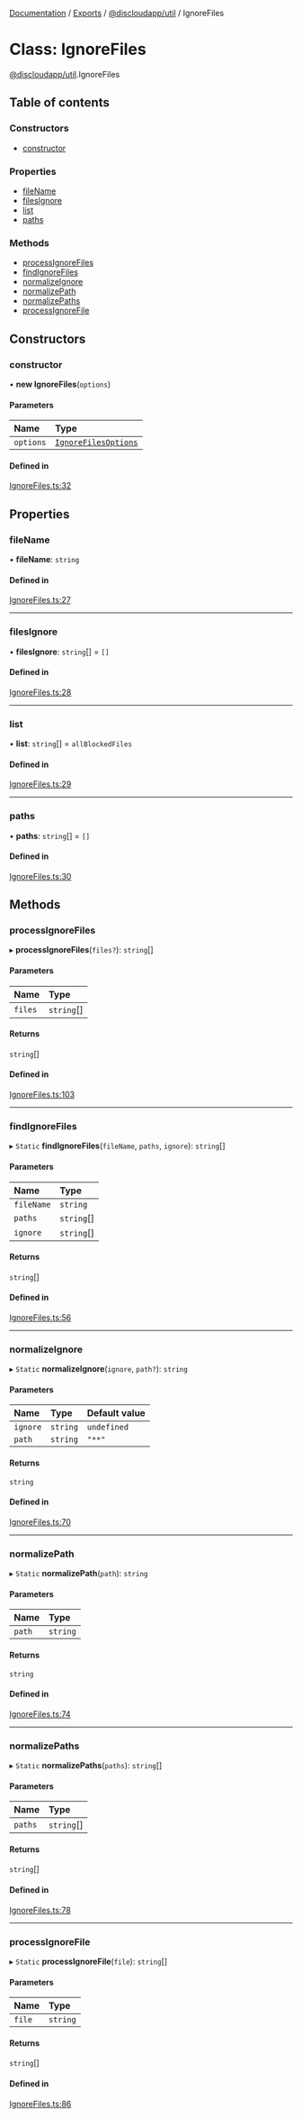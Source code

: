 [Documentation](../README.md) / [Exports](../modules.md) / [@discloudapp/util](../modules/discloudapp_util.md) / IgnoreFiles

# Class: IgnoreFiles

[@discloudapp/util](../modules/discloudapp_util.md).IgnoreFiles

## Table of contents

### Constructors

- [constructor](discloudapp_util.IgnoreFiles.md#constructor)

### Properties

- [fileName](discloudapp_util.IgnoreFiles.md#filename)
- [filesIgnore](discloudapp_util.IgnoreFiles.md#filesignore)
- [list](discloudapp_util.IgnoreFiles.md#list)
- [paths](discloudapp_util.IgnoreFiles.md#paths)

### Methods

- [processIgnoreFiles](discloudapp_util.IgnoreFiles.md#processignorefiles)
- [findIgnoreFiles](discloudapp_util.IgnoreFiles.md#findignorefiles)
- [normalizeIgnore](discloudapp_util.IgnoreFiles.md#normalizeignore)
- [normalizePath](discloudapp_util.IgnoreFiles.md#normalizepath)
- [normalizePaths](discloudapp_util.IgnoreFiles.md#normalizepaths)
- [processIgnoreFile](discloudapp_util.IgnoreFiles.md#processignorefile)

## Constructors

### constructor

• **new IgnoreFiles**(`options`)

#### Parameters

| Name | Type |
| :------ | :------ |
| `options` | [`IgnoreFilesOptions`](../interfaces/discloudapp_util.IgnoreFilesOptions.md) |

#### Defined in

[IgnoreFiles.ts:32](https://github.com/discloud/discloud.app/blob/bf097cb/packages/util/src/IgnoreFiles.ts#L32)

## Properties

### fileName

• **fileName**: `string`

#### Defined in

[IgnoreFiles.ts:27](https://github.com/discloud/discloud.app/blob/bf097cb/packages/util/src/IgnoreFiles.ts#L27)

___

### filesIgnore

• **filesIgnore**: `string`[] = `[]`

#### Defined in

[IgnoreFiles.ts:28](https://github.com/discloud/discloud.app/blob/bf097cb/packages/util/src/IgnoreFiles.ts#L28)

___

### list

• **list**: `string`[] = `allBlockedFiles`

#### Defined in

[IgnoreFiles.ts:29](https://github.com/discloud/discloud.app/blob/bf097cb/packages/util/src/IgnoreFiles.ts#L29)

___

### paths

• **paths**: `string`[] = `[]`

#### Defined in

[IgnoreFiles.ts:30](https://github.com/discloud/discloud.app/blob/bf097cb/packages/util/src/IgnoreFiles.ts#L30)

## Methods

### processIgnoreFiles

▸ **processIgnoreFiles**(`files?`): `string`[]

#### Parameters

| Name | Type |
| :------ | :------ |
| `files` | `string`[] |

#### Returns

`string`[]

#### Defined in

[IgnoreFiles.ts:103](https://github.com/discloud/discloud.app/blob/bf097cb/packages/util/src/IgnoreFiles.ts#L103)

___

### findIgnoreFiles

▸ `Static` **findIgnoreFiles**(`fileName`, `paths`, `ignore`): `string`[]

#### Parameters

| Name | Type |
| :------ | :------ |
| `fileName` | `string` |
| `paths` | `string`[] |
| `ignore` | `string`[] |

#### Returns

`string`[]

#### Defined in

[IgnoreFiles.ts:56](https://github.com/discloud/discloud.app/blob/bf097cb/packages/util/src/IgnoreFiles.ts#L56)

___

### normalizeIgnore

▸ `Static` **normalizeIgnore**(`ignore`, `path?`): `string`

#### Parameters

| Name | Type | Default value |
| :------ | :------ | :------ |
| `ignore` | `string` | `undefined` |
| `path` | `string` | `"**"` |

#### Returns

`string`

#### Defined in

[IgnoreFiles.ts:70](https://github.com/discloud/discloud.app/blob/bf097cb/packages/util/src/IgnoreFiles.ts#L70)

___

### normalizePath

▸ `Static` **normalizePath**(`path`): `string`

#### Parameters

| Name | Type |
| :------ | :------ |
| `path` | `string` |

#### Returns

`string`

#### Defined in

[IgnoreFiles.ts:74](https://github.com/discloud/discloud.app/blob/bf097cb/packages/util/src/IgnoreFiles.ts#L74)

___

### normalizePaths

▸ `Static` **normalizePaths**(`paths`): `string`[]

#### Parameters

| Name | Type |
| :------ | :------ |
| `paths` | `string`[] |

#### Returns

`string`[]

#### Defined in

[IgnoreFiles.ts:78](https://github.com/discloud/discloud.app/blob/bf097cb/packages/util/src/IgnoreFiles.ts#L78)

___

### processIgnoreFile

▸ `Static` **processIgnoreFile**(`file`): `string`[]

#### Parameters

| Name | Type |
| :------ | :------ |
| `file` | `string` |

#### Returns

`string`[]

#### Defined in

[IgnoreFiles.ts:86](https://github.com/discloud/discloud.app/blob/bf097cb/packages/util/src/IgnoreFiles.ts#L86)
